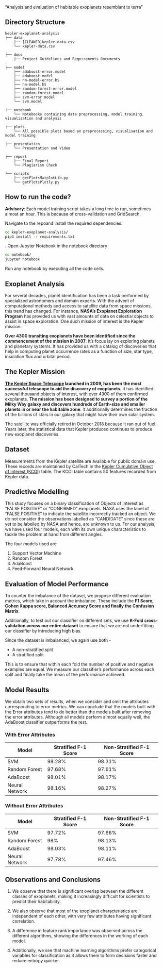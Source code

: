 “Analysis and evaluation of habitable exoplanets resemblant to terra”

## Directory Structure

```
kepler-exoplanet-analysis
├── data
    ├── [CLEANED]kepler-data.csv
    └── kepler-data.csv

├── docs
    ├── Project Guidelines and Requirements Documents

├── model
    ├── adaboost-error.model
    ├── adaboost.model
    ├── nn-model-error.h5
    ├── nn-model.h5
    ├── random-forest-error.model
    ├── random-forest.model
    ├── svm-error.model
    └── svm.model
   
├── notebook
    └── Notebooks containing data preprocessing, model training, visualisation and analysis

├── plots
    └── All possible plots based on preprocessing, visualisation and model training

├── presentation
    └── Presentation and Video

├── report
    ├── Final Report
    └── Plagiarism Check

└── scripts
    ├── getPlotsMatplotLib.py
    └── getPlotsPlotly.py

```

## How to run the code?

**Advisory**: Each model training script takes a long time to run, sometimes almost an hour. This is because of cross-validation
and GridSearch.

Navigate to the repoand install the required dependencies.
```bash
cd kepler-exoplanet-analysis/
pip3 install -r requirements.txt
```
. Open Jupyter Notebook in the notebook directory
```bash
cd notebook/
jupyter notebook
```

Run any notebook by executing all the code cells.

## Exoplanet Analysis
For several decades, planet identification has been a
task performed by specialized astronomers and domain experts.
With the advent of computational methods and access to satellite data from space missions, this trend has changed. For instance, **NASA’s Exoplanet Exploration Program** has provided us with vast amounts of data on celestial objects to assist in space exploration. One such mission of interest is the Kepler mission.


**Over 4300 transiting exoplanets have been identified since the
commencement of the mission in 2007**. It’s focus lay on exploring planets and planetary systems. It has provided us with a catalog of discoveries that help in computing planet occurrence rates as a function of size, star type, insolation flux and orbital period. 

## The Kepler Mission
**[The Kepler Space Telescope](https://www.nasa.gov/mission_pages/kepler/main/index.html) launched in 2009, has been the
most successful telescope to aid the discovery of exoplanets**. It has identified several thousand objects of interest, with over 4300 of them confirmed exoplanets. **The mission has been designed to survey a portion of the Milky Way galaxy and discovers hundreds of Earth-size and smaller planets in or near the habitable zone**. It additionally determines the fraction of the billions of stars in our galaxy that might have their own solar system. 

The satellite was officially retired in October 2018 because it ran out of fuel. Years later, the statistical data that Kepler produced continues to produce new exoplanet discoveries.

## Dataset
Measurements from the Kepler satellite are available for public domain use. These records are maintained by CalTech in the [Kepler Cumulative Object of Interest (KCOI)](https://exoplanetarchive.ipac.caltech.edu/cgi-bin/TblView/nph-tblView?app=ExoTbls&config=cumulative) table. The KCOI table contains 50 features recorded from Kepler data.

## Predictive Modelling
This study focuses on a binary classification of Objects of Interest as “FALSE POSITIVE” or “CONFIRMED” exoplanets. NASA uses the label of “FALSE POSITIVE” to indicate the satellite incorrectly tracked an object. We do not consider the observations labelled as “CANDIDATE” since these are yet to be labelled by NASA and hence, are unknown to us. For our analysis, we have used four models, each with its own unique characteristics to tackle the problem at hand from different angles. 

The four models used are 
1. Support Vector Machine
2. Random Forest
3. AdaBoost
4. Feed-Forward Neural Network.

## Evaluation of Model Performance

To counter the imbalance of the dataset, we propose different
evaluation metrics, which take in account the imbalance.
These include the **F1 Score, Cohen Kappa score, Balanced
Accuracy Score and finally the Confusion Matrix**.

Additionally, to test out our classifier on different sets, we
use **K-Fold cross-validation across our entire dataset** to ensure that we are not underfitting our classifier by introducing high bias. 

Since the dataset is imbalanced, we again use both -

* A non-stratified split
* A stratified split

This is to ensure that within each fold the number of positive and negative examples are equal. We measure our classifier’s performance across each split and finally take the mean of the performance achieved.

## Model Results
We obtain two sets of results, when we consider and omit the attributes corresponding to error metrics. We can conclude that the models built with the Error attributes tend to do better than the models built after removing the error attributes. Although all models perform almost equally well, the AdaBoost classifier outperforms the rest.

### With Error Attributes

| Model          | Stratified F-1 Score | Non-Stratified F-1 Score |
|----------------|----------------------|--------------------------|
| SVM            | 98.28%               | 98.31%                   |
| Random Forest  | 97.68%               | 97.61%                   |
| AdaBoost       | 98.01%               | 98.17%                   |
| Neural Network | 98.16%               | 98.27%                   |

### Without Error Attributes

| Model          | Stratified F-1 Score | Non-Stratified F-1 Score |
|----------------|----------------------|--------------------------|
| SVM            | 97.72%               | 97.66%                   |
| Random Forest  | 98%                  | 98.13%                   |
| AdaBoost       | 98.03%               | 98.11%                   |
| Neural Network | 97.78%               | 97.46%                   |

## Observations and Conclusions

1. We observe that there is significant overlap between the different classes of exoplanets, making it increasingly difficult for scientists to predict their habitability.

2. We also observe that most of the exoplanet characteristics are independent of each other, with very few attributes having significant correlation.

3. A difference in feature rank importance was observed across the different algorithms, showing the differences in the working of each model.

4. Additionally, we see that machine learning algorithms prefer categorical variables for classification as it allows them to form decisions faster and reduce entropy quicker.
